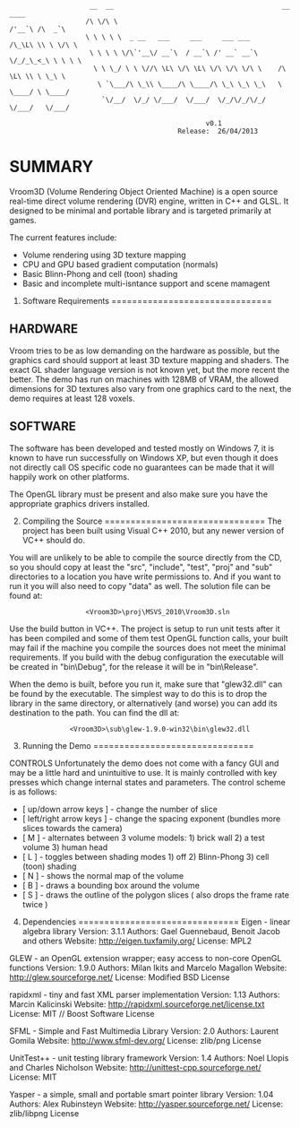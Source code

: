                         __  __                                          __    ____      
                       /\ \/\ \                                       /'__`\ /\  _`\    
                       \ \ \ \ \  _ __   ___     ___     ___ ___     /\_\L\ \\ \ \/\ \  
                        \ \ \ \ \/\`'__\/ __`\  / __`\ /' __` __`\   \/_/_\_<_\ \ \ \ \ 
                         \ \ \_/ \ \ \//\ \L\ \/\ \L\ \/\ \/\ \/\ \    /\ \L\ \\ \ \_\ \
                          \ `\___/\ \_\\ \____/\ \____/\ \_\ \_\ \_\   \ \____/ \ \____/
                           `\/__/  \/_/ \/___/  \/___/  \/_/\/_/\/_/    \/___/   \/___/ 
                        
                                                     v0.1
                                              Release:  26/04/2013

  						
SUMMARY
===============================
Vroom3D (Volume Rendering Object Oriented Machine) is a open source real-time 
direct volume rendering (DVR) engine, written in C++ and GLSL. It designed to
be minimal and portable library and is targeted primarily at games. 

The current features include:
* Volume rendering using 3D texture mapping
* CPU and GPU based gradient computation (normals)
* Basic Blinn-Phong and cell (toon) shading
* Basic and incomplete multi-isntance support and scene mamagent



1. Software Requirements
===============================

HARDWARE
-------------------------------
Vroom tries to be as low demanding on the hardware as possible, but the 
graphics card should support at least 3D texture mapping and shaders. The exact
GL shader language version is not known yet, but the more recent the better.
The demo has run on machines with 128MB of VRAM, the allowed dimensions for 3D
textures also vary from one graphics card to the next, the demo requires at 
least 128 voxels.

SOFTWARE
-------------------------------
The software has been developed and tested mostly on Windows 7, it is known to
have run successfully on Windows XP, but even though it does not directly call 
OS specific code no guarantees can be made that it will happily work on other
platforms.

The OpenGL library must be present and also make sure you have the appropriate 
graphics drivers installed.



2. Compiling the Source
===============================
The project has been built using Visual C++ 2010, but any newer version of VC++
should do.

You will are unlikely to be able to compile the source directly from the CD,
so you should copy at least the "src", "include", "test", "proj" and "sub" 
directories to a location you have write permissions to. And if you want to run
it you will also need to copy "data" as well.
The solution file can be found at:

                       <Vroom3D>\proj\MSVS_2010\Vroom3D.sln

Use the build button in VC++. The project is setup to run unit tests after it
has been compiled and some of them test OpenGL function calls, your built may 
fail if the machine you compile the sources does not meet the minimal 
requirements. If you build with the debug configuration the executable will be 
created in "bin\Debug", for the release it will be in "bin\Release".

When the demo is built, before you run it, make sure that "glew32.dll" can
be found by the executable. The simplest way to do this is to drop the library
in the same directory, or alternatively (and worse) you can add its destination
to the path. You can find the dll at:

                   <Vroom3D>\sub\glew-1.9.0-win32\bin\glew32.dll


3. Running the Demo
===============================



CONTROLS
Unfortunately the demo does not come with a fancy GUI and may be a little
hard and unintuitive to use. It is mainly controlled with key presses which 
change internal states and parameters. The control scheme is as follows:

*  [ up/down arrow keys ]    - change the number of slice
*  [ left/right arrow keys ] - change the spacing exponent (bundles more slices towards the camera)
*  [ M ]                     - alternates between 3 volume models:
                                  1) brick wall 2) a test volume 3) human head
*  [ L ]                     - toggles between shading modes
                                  1) off 2) Blinn-Phong 3) cell (toon) shading
*  [ N ]                     - shows the normal map of the volume
*  [ B ]                     - draws a bounding box around the volume
*  [ S ]                     - draws the outline of the polygon slices ( also drops the frame rate twice )



4. Dependencies
===============================
Eigen - linear algebra library
  Version:    3.1.1
  Authors:    Gael Guennebaud, Benoit Jacob and others
  Website:    http://eigen.tuxfamily.org/
  License:    MPL2 

GLEW - an OpenGL extension wrapper; easy access to non-core OpenGL functions
  Version:    1.9.0
  Authors:    Milan Ikits and Marcelo Magallon
  Website:    http://glew.sourceforge.net/
  License:    Modified BSD License
  
rapidxml -  tiny and fast XML parser implementation
  Version:    1.13
  Authors:    Marcin Kalicinski
  Website:    http://rapidxml.sourceforge.net/license.txt
  License:    MIT // Boost Software License 

SFML - Simple and Fast Multimedia Library
  Version:    2.0
  Authors:    Laurent Gomila
  Website:    http://www.sfml-dev.org/
  License:    zlib/png License
  
UnitTest++ - unit testing library framework
  Version:    1.4
  Authors:    Noel Llopis and Charles Nicholson
  Website:    http://unittest-cpp.sourceforge.net/
  License:    MIT
 
Yasper - a simple, small and portable smart pointer library
  Version:    1.04
  Authors:    Alex Rubinsteyn
  Website:    http://yasper.sourceforge.net/
  License:    zlib/libpng License
